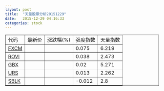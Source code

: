 ```yaml
---
layout: post
title:  "天量股票分析20151229"
date:   2015-12-29 04:16:33
categories: stock
---
```

<script type="text/javascript">
var stockList = []
stockList.push('gb_fxcm');
stockList.push('gb_rovi');
stockList.push('gb_gbx');
stockList.push('gb_urs');
stockList.push('gb_sblk');
</script>

<table border="1">
 <tr>
  <td>代码</td>
  <td>最新价</td>
  <td>涨跌幅(%)</td>
 <td>强度指数</td>
 <td>天量指数</td>
</tr>
  <tr id="fxcm"><td><a href="http://stock.finance.sina.com.cn/usstock/quotes/FXCM.html" target="_blank">FXCM</a></td><td></td><td></td><td>0.075</td><td>6.219</td></tr>
  <tr id="rovi"><td><a href="http://stock.finance.sina.com.cn/usstock/quotes/ROVI.html" target="_blank">ROVI</a></td><td></td><td></td><td>0.038</td><td>2.473</td></tr>
  <tr id="gbx"><td><a href="http://stock.finance.sina.com.cn/usstock/quotes/GBX.html" target="_blank">GBX</a></td><td></td><td></td><td>0.02</td><td>5.271</td></tr>
  <tr id="urs"><td><a href="http://stock.finance.sina.com.cn/usstock/quotes/URS.html" target="_blank">URS</a></td><td></td><td></td><td>0.013</td><td>2.262</td></tr>
  <tr id="sblk"><td><a href="http://stock.finance.sina.com.cn/usstock/quotes/SBLK.html" target="_blank">SBLK</a></td><td></td><td></td><td>-0.012</td><td>2.8</td></tr>
</table>

